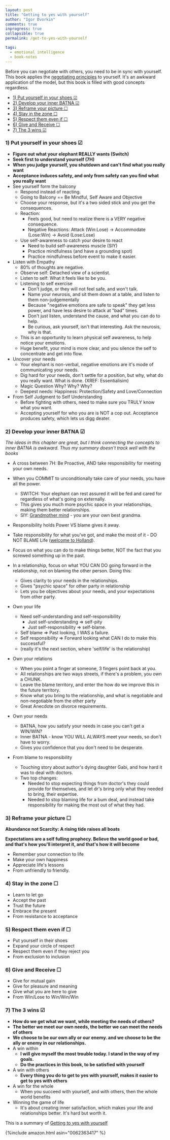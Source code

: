```yaml
---
layout: post
title: "Getting to yes with yourself"
author: "Igor Dvorkin"
comments: true
inprogress: true
collapsible: true
permalink: /get-to-yes-with-yourself

tags:
  - emotional intelligence
  - book-notes
---
```


Before you can negotiate with others, you need to be in sync with yourself. This book applies the [negotiating principles](/gty) to yourself. It's an awkward application of the model, but this book is filled with good concepts regardless.

<!-- prettier-ignore-start -->
<!-- vim-markdown-toc-start -->

- [1) Put yourself in your shoes &#x2611;](#1-put-yourself-in-your-shoes-x2611)
- [2) Develop your inner BATNA &#x2611;](#2-develop-your-inner-batna-x2611)
- [3) Reframe your picture &#x2610;](#3-reframe-your-picture-x2610)
- [4) Stay in the zone &#x2610;](#4-stay-in-the-zone-x2610)
- [5) Respect them even if &#x2610;](#5-respect-them-even-if-x2610)
- [6) Give and Receive &#x2610;](#6-give-and-receive-x2610)
- [7) The 3 wins &#x2611;](#7-the-3-wins-x2611)

<!-- vim-markdown-toc-end -->
<!-- prettier-ignore-end -->

### 1) Put yourself in your shoes &#x2611;

- **Figure out what your elephant REALLY wants (Switch)**
- **Seek first to understand yourself (7H)**
- **When you judge yourself, you shutdown and can't find what you really want**
- **Acceptance induces safety, and only from safety can you find what you really want**
- See yourself form the balcony
  - Respond instead of reacting.
  - Going to Balcony == Be Mindful, Self Aware and Objective
  - Choose your response, but it's a two sided stick and you get the consequences.
  - Reaction:
    - Feels good, but need to realize there is a VERY negative consequence.
    - Negative Reactions: Attack (Win:Lose) -> Accommodate (Lose:Win) -> Avoid (Lose:Lose)
  - Use self-awareness to catch your desire to react
    - Need to build self-awareness muscle (SIY)
    - Practice mindfulness (and have a grounding spot)
    - Practice mindfulness before event to make it easier.
- Listen with Empathy
  - 80% of thoughts are negative.
  - Observe self: Detached view of a scientist.
  - Listen to self: What it feels like to be you.
  - Listening to self exercise
    - Don't judge, or they will not feel safe, and won't talk.
    - Name your neurosis, and sit them down at a table, and listen to them non-judgementally
    - Because "negative emotions are safe to speak" they get less power, and have less desire to attack at "bad" times.
    - Don't just listen, understand the cause, and what you can do to help.
    - Be curious, ask yourself, isn't that interesting. Ask the neurosis, why is that.
  - This is an opportunity to learn physical self awareness, to help notice your emotions.
  - Huge benefit, your mind is more clear, and you silence the self to concentrate and get into flow.
- Uncover your needs
  - Your elephant is non-verbal, negative emotions are it's mode of communicating your needs.
  - Dig hard for your needs, don't settle for a position, but why, what do you really want. What is done. (XREF: Essentialisim)
  - Magic Question Why? Why? Why?
  - Deepest needs: Happiness: Protection/Safety and Love/Connection
- From Self Judgment to Self Understanding
  - Before fighting with others, need to make sure you TRULY know what you want.
  - Accepting yourself for who you are is NOT a cop out. Acceptance produces safety, which lets us digg deater.

### 2) Develop your inner BATNA &#x2611;

_The ideas in this chapter are great, but I think connecting the concepts to inner BATNA is awkward. Thus my summary doesn't track well with the books_

- A cross between 7H: Be Proactive, AND take responsibility for meeting your own needs.
- When you COMMIT to unconditionally take care of your needs, you have all the power.
  - SWITCH: Your elephant can rest assured it will be fed and cared for regardless of what's going on externally.
  - This gives you much more psychic space in your relationships, making them better relationships.
  - SIY: [Grandmother mind](/grandmother) - you are your own best grandma.
- Responsibility holds Power VS blame gives it away.
- Take responsibility for what you've got, and make the most of it - DO NOT BLAME Life ([welcome to Holland](/welcome-to-holland)).
- Focus on what you can do to make things better, NOT the fact that you screwed something up in the past.
- In a relationship, focus on what YOU CAN DO going forward in the relationship, not on blaming the other person. Doing this:

  - Gives clarity to your needs in the relationships.
  - Gives "psychic space" for other party in relationship
  - Lets you be objectives about your needs, and your expectations from other party.

- Own your life
  - Need self-understanding and self-responsibility
    - Just self-understanding => self-pity
    - Just self-responsibility => self-blame.
  - Self blame => Past looking, I WAS a failure.
  - Self responsibility => Forward looking what CAN I do to make this successful?
  - (really it's the next section, where 'self/life' is the relationship)
- Own your relations
  - When you point a finger at someone, 3 fingers point back at you.
  - All relationships are two ways streets, if there's a problem, you own a CHUNK.
  - Leave the blame territory, and enter the how do we improve this in the future territory.
  - Know what you bring to the relationship, and what is negotiable and non-negotiable from the other party
  - Great Anecdote on divorce requirements.
- Own your needs
  - BATNA, how you satisfy your needs in case you can't get a WIN/WIN?
  - Inner BATNA - know YOU WILL ALWAYS meet your needs, so don't have to worry.
  - Gives you confidence that you don't need to be desperate.
- From blame to responsibility
  - Touching story about author's dying daughter Gabi, and how hard it was to deal with doctors.
  - Two top changes:
    - Needed to stop expecting things from doctor's they could provide for themselves, and let dr's bring only what they needed to bring, their expertise.
    - Needed to stop blaming life for a bum deal, and instead take responsibility for making the most out of what they had.

### 3) Reframe your picture &#x2610;

**Abundance not Scarcity: A rising tide raises all boats**

**Expectations are a self fulling prophecy. Believe the world good or bad, and that's how you'll interpret it, and that's how it will become**

- Remember your connection to life
- Make your own happiness
- Appreciate life's lessons
- From unfriendly to friendly.

### 4) Stay in the zone &#x2610;

- Learn to let go
- Accept the past
- Trust the future
- Embrace the present
- From resistance to acceptance

### 5) Respect them even if &#x2610;

- Put yourself in their shoes
- Expand your circle of respect
- Respect them even if they reject you
- From exclusion to inclusion

### 6) Give and Receive &#x2610;

- Give for mutual gain
- Give for pleasure and meaning
- Give what you are here to give
- From Win/Lose to Win/Win/Win

### 7) The 3 wins &#x2611;

- **How do we get what we want, while meeting the needs of others?**
- **The better we meet our own needs, the better we can meet the needs of others**
- **We choose to be our own ally or our enemy. and we choose to be the ally or enemy in our relationships.**
- A win within
  - **I will give myself the most trouble today. I stand in the way of my goals.**
  - **Do the practices in this book, to be satisfied with yourself**
- A win with others
  - **Every thing you do to get to yes with yourself, makes it easier to get to yes with others**
- A win for the whole
  - When you succeed with yourself, and with others, then the whole world benefits
- Winning the game of life
  - It's about creating inner satisfaction, which makes your life and relationships better. It's hard but worth it.

This is a summary of [Getting to yes with yourself](https://www.amazon.com/Getting-Yes-Yourself-What-Truly/dp/0062363417)

{%include amazon.html asin="0062363417" %}
